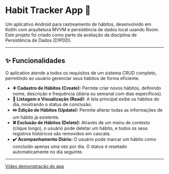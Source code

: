 # Habit Tracker App 🎯

Um aplicativo Android para rastreamento de hábitos, desenvolvido em Kotlin com arquitetura MVVM e persistência de dados local usando Room. Este projeto foi criado como parte da avaliação da disciplina de 	
Persistência de Dados (D1PDD).

---

## ✨ Funcionalidades

O aplicativo atende a todos os requisitos de um sistema CRUD completo, permitindo ao usuário gerenciar seus hábitos de forma eficiente.

* **➕ Cadastro de Hábitos (Create):** Permite criar novos hábitos, definindo nome, descrição e frequência (diária ou semanal com dias específicos).
* **📄 Listagem e Visualização (Read):** A tela principal exibe os hábitos do dia, mostrando o status de conclusão.
* **✏️ Edição de Hábitos (Update):** Permite alterar todas as informações de um hábito já existente.
* **❌ Exclusão de Hábitos (Delete):** Através de um menu de contexto (clique longo), o usuário pode deletar um hábito, e todos os seus registros históricos são removidos em cascata.
* **✔️ Acompanhamento Diário:** O usuário pode marcar um hábito como concluído apenas uma vez por dia. O status é resetado automaticamente no dia seguinte.

---
[Vídeo demonstração do app](https://youtube.com/shorts/CSzfdxbcuhQ?si=Gk3fVqWtOQY_44Gc)
